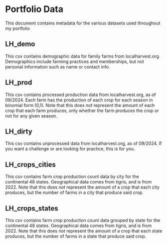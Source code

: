 # Portfolio Data

This document contains metadata for the various datasets used throughout my portfolio

## LH_demo

This csv contains demographic data for family farms from localharvest.org.
Demographics include farming practices and memberships, but not personal information such as name or contact info.


## LH_prod

This csv contains processed production data from localharvest.org, as of 09/2024.
Each farm has the production of each crop for each season in binomial form (0,1).
Note that this does _not_ represent the amount of each crop that each farm produces, only whether the farm produces the crop or not for any given season.

## LH_dirty

This csv contains unprocessed data from localharvest.org, as of 09/2024.
If you want a challenge or are looking for practice, this is for you.

## LH_crops_cities

This csv contains farm crop production count data by city for the continental 48 states.
Geographical data comes from tigris, and is from 2022.
Note that this does _not_ represent the amount of a crop that each city produces, but the number of farms in a city that produce said crop.

## LH_crops_states

This csv contains farm crop production count data grouped by state for the continental 48 states.
Geographical data comes from tigris, and is from 2022.
Note that this does _not_ represent the amount of a crop that each state produces, but the number of farms in a state that produce said crop.